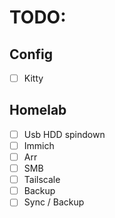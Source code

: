 # TODO:

## Config

- [ ] Kitty

## Homelab

- [ ] Usb HDD spindown
- [ ] Immich
- [ ] Arr
- [ ] SMB
- [ ] Tailscale
- [ ] Backup
- [ ] Sync / Backup
